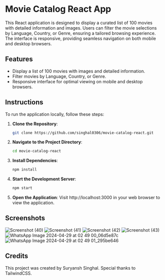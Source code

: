 # Movie Catalog React App

This React application is designed to display a curated list of 100 movies with detailed information and images. Users can filter the movie selections by Language, Country, or Genre, ensuring a tailored browsing experience. The interface is responsive, providing seamless navigation on both mobile and desktop browsers.

## Features

- Display a list of 100 movies with images and detailed information.
- Filter movies by Language, Country, or Genre.
- Responsive interface for optimal viewing on mobile and desktop browsers.

## Instructions

To run the application locally, follow these steps:

1. **Clone the Repository**: 
   ```bash
   git clone https://github.com/singhal0306/movie-catalog-react.git
2. **Navigate to the Project Directory**:
    ```bash
   cd movie-catalog-react
4. **Install Dependencies**:
    ```bash
   npm install
6. **Start the Development Server**:
    ```bash
   npm start
8. **Open the Application**:
   Visit http://localhost:3000 in your web browser to view the application.

## Screenshots
![Screenshot (40)](https://github.com/singhal0306/movie-catalog-react/assets/86726484/2bc85aa1-3f7f-4453-b318-ca93c791eb4e)
![Screenshot (41)](https://github.com/singhal0306/movie-catalog-react/assets/86726484/01bafa2d-0185-4832-aebb-514f94eb0252)
![Screenshot (42)](https://github.com/singhal0306/movie-catalog-react/assets/86726484/5c40a261-5fd0-43da-b10e-a343ec748909)
![Screenshot (43)](https://github.com/singhal0306/movie-catalog-react/assets/86726484/cd3e1fd0-89b0-4240-ba24-93116f6ce05d)
![WhatsApp Image 2024-04-29 at 02 49 00_06d5e87c](https://github.com/singhal0306/movie-catalog-react/assets/86726484/cad90653-08be-4855-ae93-2df955cc8eb4)
![WhatsApp Image 2024-04-29 at 02 49 01_295be646](https://github.com/singhal0306/movie-catalog-react/assets/86726484/0695904b-80c1-4c7c-95b5-366501cb361e)

## Credits
This project was created by Suryansh Singhal. Special thanks to TailwindCSS.
